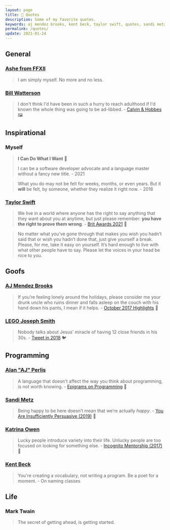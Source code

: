 ```yaml
---
layout: page
title: 💬 Quotes
description: Some of my favorite quotes.
keywords: aj mendez brooks, kent beck, taylor swift, quotes, sandi metz, katrina owen
permalink: /quotes/
update: 2021-01-24
---
```


## General

### [Ashe from FFXII][ashelia - ff12]

> I am simply myself. No more and no less.

### [Bill Watterson][bill watterson]

> I don't think I'd have been in such a hurry to reach adulthood if I'd known the whole thing was going to be ad-libbed. - [Calvin & Hobbes][adulthood is ad-libbed] :framed_picture:

## Inspirational

### Myself

> **I Can Do What I Want** :sparkling_heart:
>
> I can be a software developer advocate and a language master without a fancy new title. - 2021

> What you do may not be felt for weeks, months, or even years. But it **will** be felt, by someone,
> whether they realize it right now. - 2018

### [Taylor Swift][taylor swift]

> We live in a world where anyone has the right to say anything that they want about you at anytime,
> but just please remember: **you have the right to prove them wrong**. - [Brit Awards 2021][brit awards 2021] :movie_camera:

> No matter what you’ve gone through that makes you wish you hadn’t said that or wish you hadn’t
> done that, just give yourself a break. Please, for me, take it easy on yourself. It’s hard enough
> to live with what other people have to say. Please let the voices in your head be nice to you.

## Goofs

### [AJ Mendez Brooks][aj mendez]

> If you’re feeling lonely around the holidays, please consider me your drunk uncle who ruins dinner
> and falls asleep on the couch with his hand down his pants, I mean if it helps. - [October 2017 Highlights][aj oct 2017] :newspaper:

### [LEGO Joseph Smith][mormonger]

> Nobody talks about Jesus' miracle of having 12 close friends in his 30s. - [Tweet in 2018][miracle] :bird:

## Programming

### [Alan "AJ" Perlis][alan j perlis]

> A language that doesn't affect the way you think about programming, is not worth knowing. - [Epigrams on Programming][epigrams on programming] :page_facing_up:

### [Sandi Metz][sandi metz]

> Being happy to be here doesn’t mean that we’re actually _happy_. - [You Are Insufficiently Persuasive (2019)][insufficiently persuasive] :movie_camera:

### [Katrina Owen][katrina owen]

> Lucky people introduce variety into their life. Unlucky people are too focused on looking for
> something else. - [Incognito Mentorship (2017)][incognito mentorship] :movie_camera:

### [Kent Beck][kent beck]

> You're creating a vocabulary, not writing a program. Be a poet for a moment. - On naming classes

## Life

### Mark Twain

> The secret of getting ahead, is getting started. 

[aj mendez]: http://www.theajmendez.com/
[aj oct 2017]: http://mailchi.mp/ajmendezbrooks/represent-team-aj-467805
[ashelia - ff12]: https://finalfantasy.fandom.com/wiki/Ashelia_B%27nargin_Dalmasca#Personality
[kent beck]: https://twitter.com/KentBeck
[taylor swift]: http://www.taylorswift.com
[brit awards 2021]: https://youtu.be/88GdUGdqDnw?t=444
[alan j perlis]: https://history.computer.org/pioneers/perlis.html
[epigrams on programming]: https://www.latexstudio.net/shredderyin/epigrams.html
[sandi metz]: https://sandimetz.com/
[insufficiently persuasive]: https://www.youtube.com/watch?v=Y3k7tHll3RY
[katrina owen]: https://www.kytrinyx.com/
[incognito mentorship]: https://www.youtube.com/watch?v=nWZxthZOf1s
[mormonger]: https://twitter.com/Mormonger
[miracle]: https://twitter.com/Mormonger/status/975497709548314624
[bill watterson]: https://en.wikipedia.org/wiki/Bill_Watterson
[adulthood is ad-libbed]: /assets/images/comics/adulthood-is-ad-libbed-by-bill-watterson.jpg

